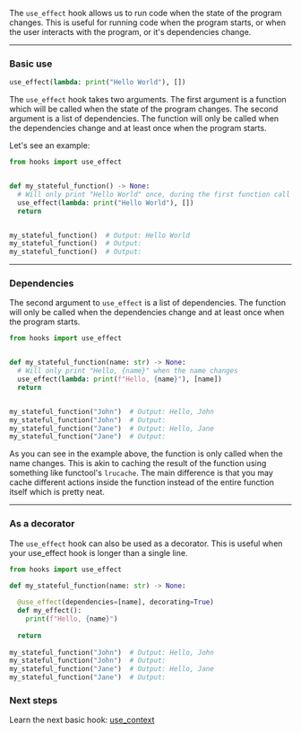 The `use_effect` hook allows us to run code when the state of the program changes. This is useful for running code when
the program starts, or when the user interacts with the program, or it's dependencies change.

---

### Basic use

```py
use_effect(lambda: print("Hello World"), [])
```

The `use_effect` hook takes two arguments. The first argument is a function which will be called when the state of the
program changes.
The second argument is a list of dependencies. The function will only be called when the dependencies change and at
least once when the program starts.

Let's see an example:

```py
from hooks import use_effect


def my_stateful_function() -> None:
  # Will only print "Hello World" once, during the first function call
  use_effect(lambda: print("Hello World"), [])
  return


my_stateful_function()  # Output: Hello World
my_stateful_function()  # Output: 
my_stateful_function()  # Output: 
```

---

### Dependencies

The second argument to `use_effect` is a list of dependencies. The function will only be called when the dependencies
change and at least once when the program starts.

```py
from hooks import use_effect


def my_stateful_function(name: str) -> None:
  # Will only print "Hello, {name}" when the name changes
  use_effect(lambda: print(f"Hello, {name}"), [name])
  return


my_stateful_function("John")  # Output: Hello, John
my_stateful_function("John")  # Output:
my_stateful_function("Jane")  # Output: Hello, Jane
my_stateful_function("Jane")  # Output:
```

As you can see in the example above, the function is only called when the name changes. This is akin to caching the
result of the function using something like functool's `lrucache`.
The main difference is that you may cache different actions inside the function instead of the entire function itself which is pretty neat.

---
### As a decorator

The `use_effect` hook can also be used as a decorator. This is useful when your use_effect hook is longer than a single line.

```py
from hooks import use_effect

def my_stateful_function(name: str) -> None:
  
  @use_effect(dependencies=[name], decorating=True)
  def my_effect():
    print(f"Hello, {name}")
  
  return
  
my_stateful_function("John")  # Output: Hello, John
my_stateful_function("John")  # Output:
my_stateful_function("Jane")  # Output: Hello, Jane
my_stateful_function("Jane")  # Output:
```

### Next steps

Learn the next basic hook: [use_context](use_context.md)
